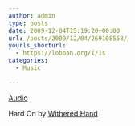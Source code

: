 ```yaml
---
author: admin
type: posts
date: 2009-12-04T15:19:20+00:00
url: /posts/2009/12/04/269108558/
yourls_shorturl:
  - https://lobban.org/i/1s
categories:
  - Music

---
```

[Audio][1]

Hard On by [Withered Hand][2]

 [1]: http://www.tumblr.com/audio_file/269108558/tumblr_ku4vw8xBhQ1qzrl7b
 [2]: http://witheredhand.com/